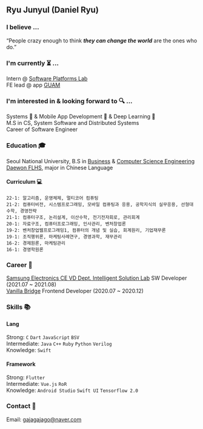 ## Ryu Junyul (Daniel Ryu)

### I believe ...
“People crazy enough to think **_they can change the world_** are the ones who do.”

### I'm currently ⏳ ...
Intern @ [Software Platforms Lab](https://spl.snu.ac.kr/) <br/>
FE lead @ app [GUAM](https://play.google.com/store/apps/details?id=com.wafflestudio.guam) <br/>

### I'm interested in & looking forward to 🔍 ...
Systems 💽 & Mobile App Development 📱 & Deep Learning 🧠 <br/>
M.S in CS, System Software and Distributed Systems <br/>
Career of Software Engineer <br/>

### Education 🎓 
Seoul National University, B.S in [Business](https://cba.snu.ac.kr/) & [Computer Science Engineering](https://cse.snu.ac.kr/) <br/>
[Daewon FLHS](http://www.dwfl.hs.kr/), major in Chinese Language

#### Curriculum 💻
```
22-1: 알고리즘, 운영체제, 멀티코어 컴퓨팅
21-2: 컴퓨터비전, 시스템프로그래밍, 모바일 컴퓨팅과 응용, 공학지식의 실무응용, 선형대수학, 경영전략
21-1: 컴퓨터구조, 논리설계, 이산수학, 전기전자회로, 관리회계
20-1: 자료구조, 컴퓨터프로그래밍, 인사관리, 벤처창업론
19-2: 벤처창업웹프로그래밍1, 컴퓨터의 개념 및 실습, 회계원리, 기업재무론
19-1: 조직행위론, 마케팅사례연구, 경영과학, 재무관리
16-2: 경제원론, 마케팅관리
16-1: 경영학원론
```

### Career 🚀
[Samsung Electronics CE VD Dept. Intelligent Solution Lab](https://www.samsung.com/sec/) SW Developer (2021.07 ~ 2021.08)<br/>
[Vanilla Bridge](https://apps.apple.com/kr/app/%EB%B0%94%EB%8B%90%EB%9D%BC%EB%B8%8C%EB%A6%BF%EC%A7%80/id1219876826) Frontend Developer (2020.07 ~ 2020.12)<br/>

### Skills 📚
#### Lang<br>
Strong: ```C``` ```Dart``` ```JavaScript``` ```BSV```<br/>
Intermediate: ```Java``` ```C++``` ```Ruby``` ```Python``` ```Verilog``` <br/>
Knowledge: ```Swift``` <br/>

#### Framework<br>
Strong: ```Flutter``` <br/>
Intermediate: ```Vue.js``` ```RoR``` <br/>
Knowledge: ```Android Studio``` ```Swift UI``` ```Tensorflow 2.0``` <br/>

### Contact 📧
Email: gajagajago@naver.com
